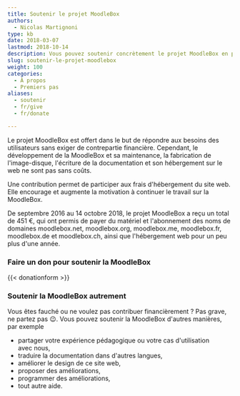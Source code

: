 ```yaml
---
title: Soutenir le projet MoodleBox
authors:
  - Nicolas Martignoni
type: kb
date: 2018-03-07
lastmod: 2018-10-14
description: Vous pouvez soutenir concrètement le projet MoodleBox en participant aux frais et en augmentant la motivation pour son développement continu
slug: soutenir-le-projet-moodlebox
weight: 100
categories:
  - À propos
  - Premiers pas
aliases:
  - soutenir
  - fr/give
  - fr/donate

---
```

Le projet MoodleBox est offert dans le but de répondre aux besoins des utilisateurs sans exiger de contrepartie financière. Cependant, le développement de la MoodleBox et sa maintenance, la fabrication de l'image-disque, l'écriture de la documentation et son hébergement sur le web ne sont pas sans coûts.

Une contribution permet de participer aux frais d'hébergement du site web. Elle encourage et augmente la motivation à continuer le travail sur la MoodleBox.

De septembre 2016 au 14 octobre 2018, le projet MoodleBox a reçu un total de 451 €, qui ont permis de payer du matériel et l'abonnement des noms de domaines moodlebox.net, moodlebox.org, moodlebox.me, moodlebox.fr, moodlebox.de et moodlebox.ch, ainsi que l'hébergement web pour un peu plus d'une année.

### Faire un don pour soutenir la MoodleBox

{{< donationform >}}

### Soutenir la MoodleBox autrement

Vous êtes fauché ou ne voulez pas contribuer financièrement ? Pas grave, ne partez pas 😉. Vous pouvez soutenir la MoodleBox d'autres manières, par exemple

  * partager votre expérience pédagogique ou votre cas d'utilisation avec nous,
  * traduire la documentation dans d'autres langues,
  * améliorer le design de ce site web,
  * proposer des améliorations,
  * programmer des améliorations,
  * tout autre aide.
